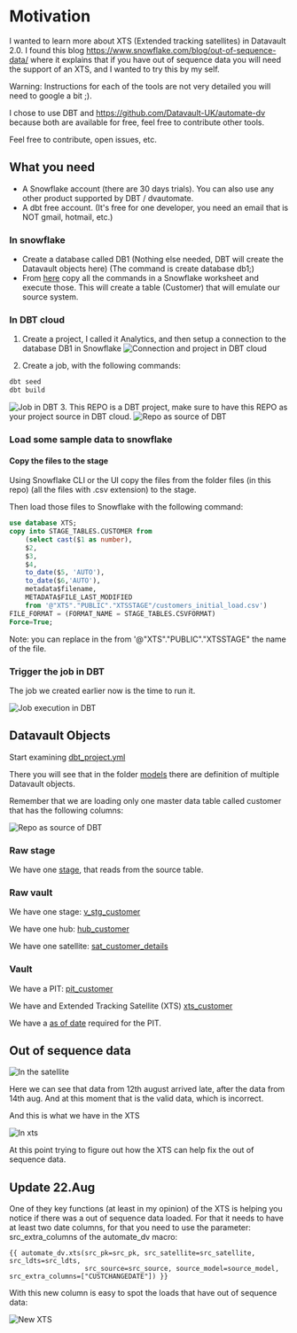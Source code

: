 # Motivation

I wanted to learn more about XTS (Extended tracking satellites) in Datavault 2.0. I found this blog <https://www.snowflake.com/blog/out-of-sequence-data/> where it explains that if you have out of sequence data you will need the support of an XTS, and I wanted to try this by my self.

Warning: Instructions for each of the tools are not very detailed you will need to google a bit ;).

I chose to use DBT and <https://github.com/Datavault-UK/automate-dv> because both are available for free, feel free to contribute other tools.

Feel free to contribute, open issues, etc.

## What you need

- A Snowflake account (there are 30 days trials). You can also use any other product supported by DBT / dvautomate.
- A dbt free account. (It's free for one developer, you need an email that is NOT gmail, hotmail, etc.)

### In snowflake

- Create a database called DB1 (Nothing else needed, DBT will create the Datavault objects here) (The command is create database db1;)
- From [here](files/snowflake_slq_commands/create_artifacts.sql) copy all the commands in a Snowflake worksheet and execute those. This will create a table (Customer) that will emulate our source system.

### In DBT cloud

1. Create a project, I called it Analytics, and then setup a connection to the database DB1 in Snowflake
![Connection and project in DBT cloud](media/snowflake_connection.png)

2. Create a job, with the following commands:

```python
dbt seed
dbt build
```

![Job in DBT ](media/job_in_dbt.png)
3. This REPO is a DBT project, make sure to have this REPO as your project source in DBT cloud.
![Repo as source of DBT ](media/Project_in_DBT.png)

### Load some sample data to snowflake

#### Copy the files to the stage

Using Snowflake CLI or the UI copy the files from the folder files (in this repo) (all the files with .csv extension) to the stage.

Then load those files to Snowflake with the following command:

```sql
use database XTS;
copy into STAGE_TABLES.CUSTOMER from
    (select cast($1 as number),
    $2,
    $3,
    $4,
    to_date($5, 'AUTO'),
    to_date($6,'AUTO'), 
    metadata$filename, 
    METADATA$FILE_LAST_MODIFIED
    from '@"XTS"."PUBLIC"."XTSSTAGE"/customers_initial_load.csv') 
FILE_FORMAT = (FORMAT_NAME = STAGE_TABLES.CSVFORMAT)
Force=True;
```

Note: you can replace in the from '@"XTS"."PUBLIC"."XTSSTAGE" the name of the file.

### Trigger the job in DBT

The job we created earlier now is the time to run it.

![Job execution in DBT](media/dbt_run.png)

## Datavault Objects

Start examining [dbt_project.yml](dbt_project.yml) 

There you will see that in the folder [models](/models/) there are definition of multiple Datavault objects. 

Remember that we are loading only one master data table called customer that has the following columns:

![Repo as source of DBT ](media/customers_table.png)

### Raw stage

We have one [stage](models/raw_stage/raw_customer.sql), that reads from the source table.

### Raw vault

We have one stage: [v_stg_customer](models/stage/v_stg_customer.sql)

We have one hub: [hub_customer](models/raw_vault/hubs/hub_customer.sql)

We have one satellite: [sat_customer_details](models/raw_vault/sats/sat_customer_details.sql) 

### Vault

We have a PIT: [pit_customer](models/vault/pits/pit_customer.sql)

We have and Extended Tracking Satellite (XTS) [xts_customer](models/vault/xts/xts_customer.sql) 

We have a [as of date](models/vault/as_of_date/as_of_date.sql) required for the PIT.

## Out of sequence data

![In the satellite ](media/out%20of%20date%20sequence%20data.png)

Here we can see that data from 12th august arrived late, after the data from 14th aug. And at this moment that is the valid data, which is incorrect. 

And this is what we have in the XTS

![In xts ](media/results_xts.png)

At this point trying to figure out how the XTS can help fix the out of sequence data.

## Update 22.Aug

One of they key functions (at least in my opinion) of the XTS is helping you notice if there was a out of sequence data loaded. For that it needs to have at least two date columns, for that you need to use the parameter: src_extra_columns of the automate_dv macro:

```
{{ automate_dv.xts(src_pk=src_pk, src_satellite=src_satellite, src_ldts=src_ldts,
                   src_source=src_source, source_model=source_model, src_extra_columns=["CUSTCHANGEDATE"]) }}
```

With this new column is easy to spot the loads that have out of sequence data:

![New XTS](media/NewXTS.png)


